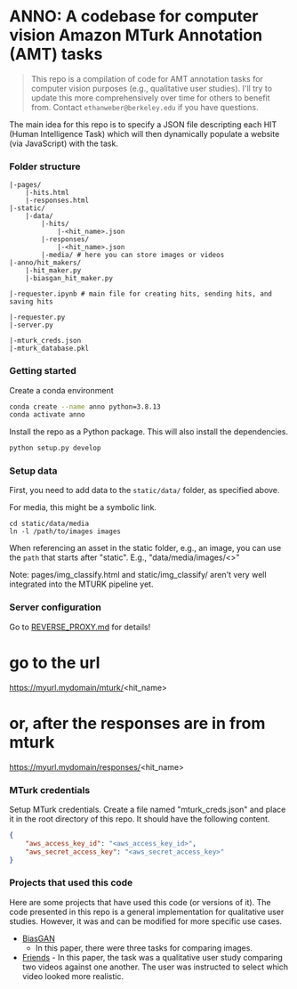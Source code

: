 # ANNO: A codebase for computer vision Amazon MTurk Annotation (AMT) tasks

> This repo is a compilation of code for AMT annotation tasks for computer vision purposes (e.g., qualitative user studies). I'll try to update this more comprehensively over time for others to benefit from. Contact `ethanweber@berkeley.edu` if you have questions.

The main idea for this repo is to specify a JSON file descripting each HIT (Human Intelligence Task) which will then dynamically populate a website (via JavaScript) with the task.

### Folder structure

```
|-pages/
    |-hits.html
    |-responses.html
|-static/
    |-data/
        |-hits/
            |-<hit_name>.json
        |-responses/
            |-<hit_name>.json
        |-media/ # here you can store images or videos
|-anno/hit_makers/
    |-hit_maker.py
    |-biasgan_hit_maker.py

|-requester.ipynb # main file for creating hits, sending hits, and saving hits

|-requester.py
|-server.py

|-mturk_creds.json
|-mturk_database.pkl
```

### Getting started

Create a conda environment

```bash
conda create --name anno python=3.8.13
conda activate anno
```

Install the repo as a Python package. This will also install the dependencies.

```bash
python setup.py develop
```

### Setup data

First, you need to add data to the `static/data/` folder, as specified above.

For media, this might be a symbolic link.

```
cd static/data/media
ln -l /path/to/images images
```

When referencing an asset in the static folder, e.g., an image, you can use the `path` that starts after "static".
E.g., "data/media/images/<>"

Note:
pages/img_classify.html and static/img_classify/ aren't very well integrated into the MTURK pipeline yet.

### Server configuration

Go to [REVERSE_PROXY.md](REVERSE_PROXY.md) for details!

# go to the url
https://myurl.mydomain/mturk/<hit_name>

# or, after the responses are in from mturk
https://myurl.mydomain/responses/<hit_name>

### MTurk credentials

Setup MTurk credentials. Create a file named "mturk_creds.json" and place it in the root directory of this repo. It should have the following content.

```json
{
    "aws_access_key_id": "<aws_access_key_id>",
    "aws_secret_access_key": "<aws_secret_access_key>"
}
```

### Projects that used this code

Here are some projects that have used this code (or versions of it). The code presented in this repo is a general implementation for qualitative user studies. However, it was and can be modified for more specific use cases.

- [BiasGAN]()
    - In this paper, there were three tasks for comparing images.
- [Friends]() - In this paper, the task was a qualitative user study comparing two videos against one another. The user was instructed to select which video looked more realistic.